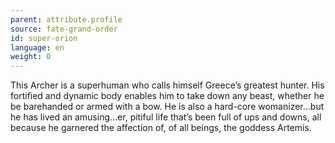 ```yaml
---
parent: attribute.profile
source: fate-grand-order
id: super-orion
language: en
weight: 0
---
```


This Archer is a superhuman who calls himself Greece’s greatest hunter. His fortified and dynamic body enables him to take down any beast, whether he be barehanded or armed with a bow. He is also a hard-core womanizer…but he has lived an amusing…er, pitiful life that’s been full of ups and downs, all because he garnered the affection of, of all beings, the goddess Artemis.
